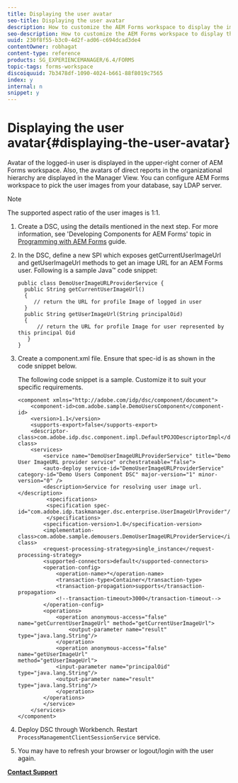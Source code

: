 ```yaml
---
title: Displaying the user avatar
seo-title: Displaying the user avatar
description: How to customize the AEM Forms workspace to display the image of a logged-in user.
seo-description: How to customize the AEM Forms workspace to display the image of a logged-in user.
uuid: 230f8f55-b3c0-4d2f-ad06-c694dcad3de4
contentOwner: robhagat
content-type: reference
products: SG_EXPERIENCEMANAGER/6.4/FORMS
topic-tags: forms-workspace
discoiquuid: 7b3478df-1090-4024-b661-88f8019c7565
index: y
internal: n
snippet: y
---
```


# Displaying the user avatar{#displaying-the-user-avatar}

Avatar of the logged-in user is displayed in the upper-right corner of AEM Forms workspace. Also, the avatars of direct reports in the organizational hierarchy are displayed in the Manager View. You can configure AEM Forms workspace to pick the user images from your database, say LDAP server.

>[!NOTE]
>
>The supported aspect ratio of the user images is 1:1.

1. Create a DSC, using the details mentioned in the next step. For more information, see 'Developing Components for AEM Forms' topic in [Programming with AEM Forms](http://www.adobe.com/go/learn_aemforms_programming_63) guide.
1. In the DSC, define a new SPI which exposes getCurrentUserImageUrl and getUserImageUrl methods to get an image URL for an AEM Forms user. Following is a sample Java™ code snippet:

   ```as3
   public class DemoUserImageURLProviderService { 
     public String getCurrentUserImageUrl() 
     { 
        // return the URL for profile Image of logged in user 
     } 
     public String getUserImageUrl(String principalOid) 
     { 
         // return the URL for profile Image for user represented by this principal Oid 
      } 
   }
   ```

1. Create a component.xml file. Ensure that spec-id is as shown in the code snippet below.

   The following code snippet is a sample. Customize it to suit your specific requirements.

   ```as3
   <component xmlns="http://adobe.com/idp/dsc/component/document"> 
       <component-id>com.adobe.sample.DemoUsersComponent</component-id> 
       <version>1.1</version> 
       <supports-export>false</supports-export> 
       <descriptor-class>com.adobe.idp.dsc.component.impl.DefaultPOJODescriptorImpl</descriptor-class> 
       <services> 
           <service name="DemoUserImageURLProviderService" title="Demo User ImageURL provider service" orchestrateable="false"> 
           <auto-deploy service-id="DemoUserImageURLProviderService" category-id="Demo Users Component DSC" major-version="1" minor-version="0" /> 
           <description>Service for resolving user image url.</description> 
            <specifications> 
            <specification spec-id="com.adobe.idp.taskmanager.dsc.enterprise.UserImageUrlProvider"/> 
            </specifications> 
           <specification-version>1.0</specification-version> 
           <implementation-class>com.adobe.sample.demousers.DemoUserImageURLProviderService</implementation-class> 
           <request-processing-strategy>single_instance</request-processing-strategy> 
           <supported-connectors>default</supported-connectors> 
           <operation-config> 
               <operation-name>*</operation-name> 
               <transaction-type>Container</transaction-type> 
               <transaction-propagation>supports</transaction-propagation> 
               <!--transaction-timeout>3000</transaction-timeout--> 
           </operation-config> 
           <operations> 
               <operation anonymous-access="false" name="getCurrentUserImageUrl" method="getCurrentUserImageUrl"> 
                   <output-parameter name="result" type="java.lang.String"/> 
               </operation> 
               <operation anonymous-access="false" name="getUserImageUrl" 
   method="getUserImageUrl"> 
               <input-parameter name="principalOid" type="java.lang.String"/> 
               <output-parameter name="result" type="java.lang.String"/> 
               </operation> 
           </operations> 
           </service> 
       </services>
   </component>
   ```

1. Deploy DSC through Workbench. Restart `ProcessManagementClientSessionService` service.
1. You may have to refresh your browser or logout/login with the user again.

[**Contact Support**](https://www.adobe.com/account/sign-in.supportportal.html)

<!--
<related-links>
<a href="../../forms/using/introduction-customizing-html-workspace.md">Introduction to Customizing AEM Forms workspace</a>
<a href="../../forms/using/generic-steps-html-workspace-customization.md">Generic steps for AEM Forms workspace customization</a>
<a href="../../forms/using/tasks-organizational-hierarchy-using-manager.md">Managing tasks in an organizational hierarchy using Manager View</a>
<a href="../../forms/using/integrating-correspondence-management-html-workspace.md">Integrating Correspondence Management in AEM Forms workspace</a>
<a href="../../forms/using/single-sign-timeout-handlers.md">Single Sign On and timeout handlers</a>
<a href="../../forms/using/displaying-user-avatar.md">Displaying the user avatar</a>
<a href="../../forms/using/displaying-information-task-summary-pane.md">Displaying information in the Task Summary pane</a>
<a href="../../forms/using/changing-organization-logo-branding.md">Changing the organization logo</a>
<a href="../../forms/using/changing-color-scheme-interface.md">Changing the color scheme of the interface</a>
<a href="../../forms/using/changing-font-interface.md">Changing the font on the interface</a>
<a href="../../forms/using/changing-locale-user-interface.md">Changing the locale of the user interface</a>
<a href="../../forms/using/customizing-error-dialogs.md">Customizing error dialogs</a>
<a href="../../forms/using/customizing-tabs-task.md">Customizing tabs for a task</a>
<a href="../../forms/using/customizing-task-actions.md">Customizing Task Actions</a>
<a href="../../forms/using/customizing-listing-process-instances.md">Customizing the listing of process instances</a>
<a href="../../forms/using/customizing-task-details-page.md">Customizing the task Details page</a>
<a href="../../forms/using/display-additional-data-in-todo-list.md">Displaying additional data in ToDo list</a>
<a href="../../forms/using/getting-task-variables-summary-url.md">Getting Task Variables in Summary URL</a>
<a href="../../forms/using/images-route-actions.md">Images for Route Actions</a>
<a href="../../forms/using/creating-new-login-screen.md">Creating a new login screen</a>
<a href="../../forms/using/minification-javascript-files.md">Minification of the JavaScript files</a>
<a href="../../forms/using/sorting-tracking-tables-add-columns.md">Sorting of Tracking tables and adding more columns</a>
<a href="../../forms/using/updating-link-help-documentation.md">Updating the link to the documentation</a>
<a href="../../forms/using/two-html-workspace-instances-one.md">Hosting two AEM Forms workspace instances on one server</a>
</related-links>
-->

